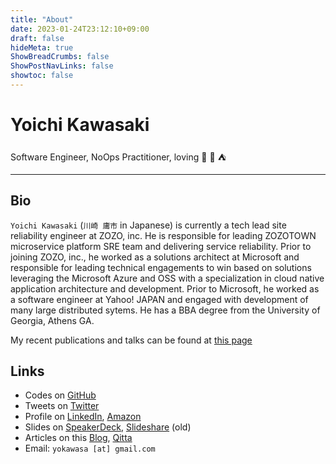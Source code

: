 ```yaml
---
title: "About"
date: 2023-01-24T23:12:10+09:00
draft: false
hideMeta: true
ShowBreadCrumbs: false
ShowPostNavLinks: false
showtoc: false
---
```


# Yoichi Kawasaki

Software Engineer, NoOps Practitioner, loving 🧖 🍺 ⛺

---
## Bio

`Yoichi Kawasaki` (`川崎 庸市` in Japanese) is currently a tech lead site reliability engineer at ZOZO, inc. He is responsible for leading ZOZOTOWN microservice platform SRE team and delivering service reliability. Prior to joining ZOZO, inc., he worked as a solutions architect at Microsoft and responsible for leading technical engagements to win based on solutions leveraging the Microsoft Azure and OSS with a specialization in cloud native application architecture and development. Prior to Microsoft, he worked as a software engineer at Yahoo! JAPAN and engaged with development of many large distributed sytems. He has a BBA degree from the University of Georgia, Athens GA.

My recent publications and talks can be found at [this page](/works)

## Links

- Codes on [GitHub](https://github.com/yokawasa)
- Tweets on [Twitter](https://twitter.com/yokawasa)
- Profile on [LinkedIn](https://www.linkedin.com/in/yokawasa/), [Amazon](http://amzn.to/3J0OSgb)
- Slides on [SpeakerDeck](https://speakerdeck.com/yokawasa), [Slideshare](https://www.slideshare.net/yokawasa) (old)
- Articles on this [Blog](/posts), [Qitta](https://qiita.com/yokawasa)
- Email: `yokawasa [at] gmail.com`



